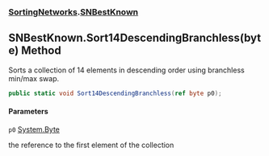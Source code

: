### [SortingNetworks](SortingNetworks.md 'SortingNetworks').[SNBestKnown](SortingNetworks.SNBestKnown.md 'SortingNetworks.SNBestKnown')

## SNBestKnown.Sort14DescendingBranchless(byte) Method

Sorts a collection of 14 elements in descending order using branchless min/max swap.

```csharp
public static void Sort14DescendingBranchless(ref byte p0);
```
#### Parameters

<a name='SortingNetworks.SNBestKnown.Sort14DescendingBranchless(byte).p0'></a>

`p0` [System.Byte](https://docs.microsoft.com/en-us/dotnet/api/System.Byte 'System.Byte')

the reference to the first element of the collection
